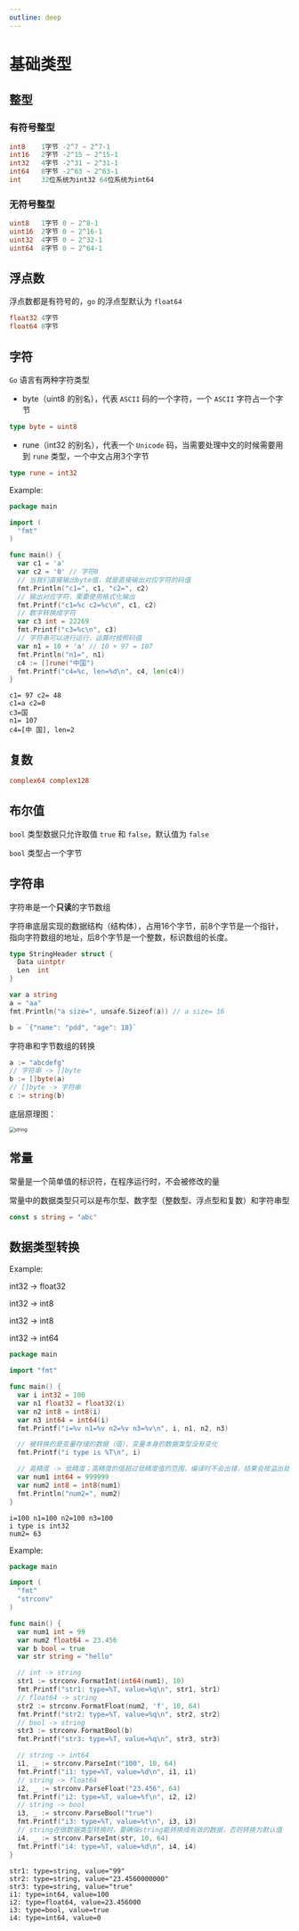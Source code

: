 ```yaml
---
outline: deep
---
```


# 基础类型

## 整型

### 有符号整型

```go
int8    1字节 -2^7 ~ 2^7-1
int16   2字节 -2^15 ~ 2^15-1
int32   4字节 -2^31 ~ 2^31-1
int64   8字节 -2^63 ~ 2^63-1
int     32位系统为int32 64位系统为int64
```

### 无符号整型

```go
uint8   1字节 0 ~ 2^8-1
uint16  2字节 0 ~ 2^16-1
uint32  4字节 0 ~ 2^32-1
uint64  8字节 0 ~ 2^64-1
```

## 浮点数

浮点数都是有符号的，`go` 的浮点型默认为 `float64`

```go
float32 4字节
float64 8字节
```

## 字符

`Go` 语言有两种字符类型

+ byte（uint8 的别名），代表 `ASCII` 码的一个字符，一个 `ASCII` 字符占一个字节

```go
type byte = uint8
```

+ rune（int32 的别名），代表一个 `Unicode` 码，当需要处理中文的时候需要用到 `rune` 类型，一个中文占用3个字节

```go
type rune = int32
```

Example:

```go
package main

import (
  "fmt"
)

func main() {
  var c1 = 'a'
  var c2 = '0' // 字符0
  // 当我们直接输出byte值，就是直接输出对应字符的码值
  fmt.Println("c1=", c1, "c2=", c2)
  // 输出对应字符，需要使用格式化输出
  fmt.Printf("c1=%c c2=%c\n", c1, c2)
  // 数字转换成字符
  var c3 int = 22269
  fmt.Printf("c3=%c\n", c3)
  // 字符串可以进行运行，运算时按照码值
  var n1 = 10 + 'a' // 10 + 97 = 107
  fmt.Println("n1=", n1)
  c4 := []rune("中国")
  fmt.Printf("c4=%c, len=%d\n", c4, len(c4))
}
```

```shell
c1= 97 c2= 48
c1=a c2=0
c3=国
n1= 107
c4=[中 国], len=2
```

## 复数

```go
complex64 complex128
```

## 布尔值

`bool` 类型数据只允许取值 `true` 和 `false`，默认值为 `false`

`bool` 类型占一个字节

## 字符串

字符串是一个**只读**的字节数组

字符串底层实现的数据结构（结构体），占用16个字节，前8个字节是一个指针，指向字符数组的地址，后8个字节是一个整数，标识数组的长度。

```go
type StringHeader struct {
  Data uintptr
  Len  int
}
```

```go
var a string
a = "aa"
fmt.Println("a size=", unsafe.Sizeof(a)) // a size= 16

b = `{"name": "pdd", "age": 18}`
```

字符串和字节数组的转换

```go
a := "abcdefg"
// 字符串 -> []byte
b := []byte(a)
// []byte -> 字符串
c := string(b)
```

底层原理图：

<img src="./images/string.png" alt="string" style="zoom:60%;" />

## 常量

常量是一个简单值的标识符，在程序运行时，不会被修改的量

常量中的数据类型只可以是布尔型、数字型（整数型、浮点型和复数）和字符串型

```go
const s string = "abc"
```

## 数据类型转换

Example:

int32 -> float32

int32 -> int8

int32 -> int8

int32 -> int64

```go
package main

import "fmt"

func main() {
  var i int32 = 100
  var n1 float32 = float32(i)
  var n2 int8 = int8(i)
  var n3 int64 = int64(i)
  fmt.Printf("i=%v n1=%v n2=%v n3=%v\n", i, n1, n2, n3)

  // 被转换的是变量存储的数据（值），变量本身的数据类型没有变化
  fmt.Printf("i type is %T\n", i)

  // 高精度 -> 低精度；高精度的值超过低精度值的范围，编译时不会出错，结果会按溢出处理
  var num1 int64 = 999999
  var num2 int8 = int8(num1)
  fmt.Println("num2=", num2)
}
```

```shell
i=100 n1=100 n2=100 n3=100
i type is int32
num2= 63
```

Example:

```go
package main

import (
  "fmt"
  "strconv"
)

func main() {
  var num1 int = 99
  var num2 float64 = 23.456
  var b bool = true
  var str string = "hello"

  // int -> string
  str1 := strconv.FormatInt(int64(num1), 10)
  fmt.Printf("str1: type=%T, value=%q\n", str1, str1)
  // float64 -> string
  str2 := strconv.FormatFloat(num2, 'f', 10, 64)
  fmt.Printf("str2: type=%T, value=%q\n", str2, str2)
  // bool -> string
  str3 := strconv.FormatBool(b)
  fmt.Printf("str3: type=%T, value=%q\n", str3, str3)

  // string -> int64
  i1, _ := strconv.ParseInt("100", 10, 64)
  fmt.Printf("i1: type=%T, value=%d\n", i1, i1)
  // string -> float64
  i2, _ := strconv.ParseFloat("23.456", 64)
  fmt.Printf("i2: type=%T, value=%f\n", i2, i2)
  // string -> bool
  i3, _ := strconv.ParseBool("true")
  fmt.Printf("i3: type=%T, value=%t\n", i3, i3)
  // string在做数据类型转换时，要确保string能转换成有效的数据，否则转换为默认值
  i4, _ := strconv.ParseInt(str, 10, 64)
  fmt.Printf("i4: type=%T, value=%d\n", i4, i4)
}
```

```shell
str1: type=string, value="99"
str2: type=string, value="23.4560000000"
str3: type=string, value="true"
i1: type=int64, value=100
i2: type=float64, value=23.456000
i3: type=bool, value=true
i4: type=int64, value=0
```
